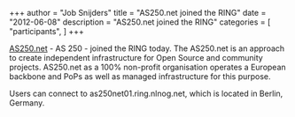 +++
author = "Job Snijders"
title = "AS250.net joined the RING"
date = "2012-06-08"
description = "AS250.net joined the RING"
categories = [
    "participants",
]
+++

<a href="http://www.as250.net/">AS250.net</a> - AS 250 - joined the RING today. The AS250.net is an approach to create independent infrastructure for Open Source and community projects. AS250.net as a 100% non-profit organisation operates a European backbone and PoPs as well as managed infrastructure for this purpose.

Users can connect to as250net01.ring.nlnog.net, which is located in Berlin, Germany.

